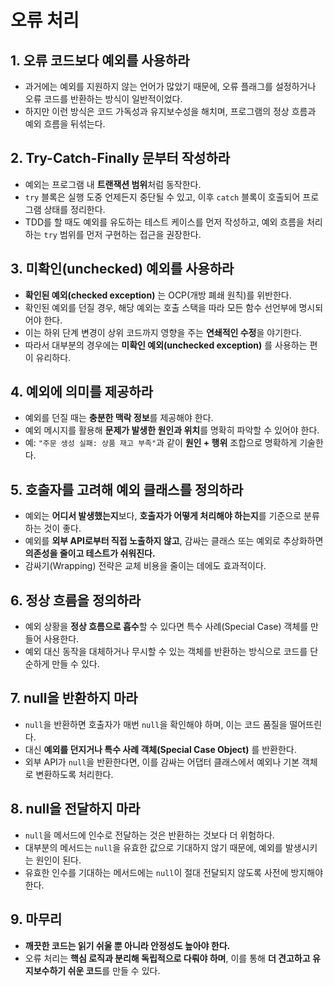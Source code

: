 # 오류 처리

## 1. 오류 코드보다 예외를 사용하라

- 과거에는 예외를 지원하지 않는 언어가 많았기 때문에, 오류 플래그를 설정하거나 오류 코드를 반환하는 방식이 일반적이었다.
- 하지만 이런 방식은 코드 가독성과 유지보수성을 해치며, 프로그램의 정상 흐름과 예외 흐름을 뒤섞는다.

## 2. Try-Catch-Finally 문부터 작성하라

- 예외는 프로그램 내 **트랜잭션 범위**처럼 동작한다.
- `try` 블록은 실행 도중 언제든지 중단될 수 있고, 이후 `catch` 블록이 호출되어 프로그램 상태를 정리한다.
- TDD를 할 때도 예외를 유도하는 테스트 케이스를 먼저 작성하고, 예외 흐름을 처리하는 `try` 범위를 먼저 구현하는 접근을 권장한다.

## 3. 미확인(unchecked) 예외를 사용하라

- **확인된 예외(checked exception)** 는 OCP(개방 폐쇄 원칙)를 위반한다.
- 확인된 예외를 던질 경우, 해당 예외는 호출 스택을 따라 모든 함수 선언부에 명시되어야 한다.
- 이는 하위 단계 변경이 상위 코드까지 영향을 주는 **연쇄적인 수정**을 야기한다.
- 따라서 대부분의 경우에는 **미확인 예외(unchecked exception)** 를 사용하는 편이 유리하다.

## 4. 예외에 의미를 제공하라

- 예외를 던질 때는 **충분한 맥락 정보**를 제공해야 한다.
- 예외 메시지를 활용해 **문제가 발생한 원인과 위치**를 명확히 파악할 수 있어야 한다.
- 예: `"주문 생성 실패: 상품 재고 부족"`과 같이 **원인 + 행위** 조합으로 명확하게 기술한다.

## 5. 호출자를 고려해 예외 클래스를 정의하라

- 예외는 **어디서 발생했는지**보다, **호출자가 어떻게 처리해야 하는지**를 기준으로 분류하는 것이 좋다.
- 예외를 **외부 API로부터 직접 노출하지 않고**, 감싸는 클래스 또는 예외로 추상화하면 **의존성을 줄이고 테스트가 쉬워진다.**
- 감싸기(Wrapping) 전략은 교체 비용을 줄이는 데에도 효과적이다.

## 6. 정상 흐름을 정의하라

- 예외 상황을 **정상 흐름으로 흡수**할 수 있다면 특수 사례(Special Case) 객체를 만들어 사용한다.
- 예외 대신 동작을 대체하거나 무시할 수 있는 객체를 반환하는 방식으로 코드를 단순하게 만들 수 있다.

## 7. null을 반환하지 마라

- `null`을 반환하면 호출자가 매번 `null`을 확인해야 하며, 이는 코드 품질을 떨어뜨린다.
- 대신 **예외를 던지거나 특수 사례 객체(Special Case Object)** 를 반환한다.
- 외부 API가 `null`을 반환한다면, 이를 감싸는 어댑터 클래스에서 예외나 기본 객체로 변환하도록 처리한다.

## 8. null을 전달하지 마라

- `null`을 메서드에 인수로 전달하는 것은 반환하는 것보다 더 위험하다.
- 대부분의 메서드는 `null`을 유효한 값으로 기대하지 않기 때문에, 예외를 발생시키는 원인이 된다.
- 유효한 인수를 기대하는 메서드에는 `null`이 절대 전달되지 않도록 사전에 방지해야 한다.

## 9. 마무리

- **깨끗한 코드는 읽기 쉬울 뿐 아니라 안정성도 높아야 한다.**
- 오류 처리는 **핵심 로직과 분리해 독립적으로 다뤄야 하며**, 이를 통해 **더 견고하고 유지보수하기 쉬운 코드**를 만들 수 있다.
